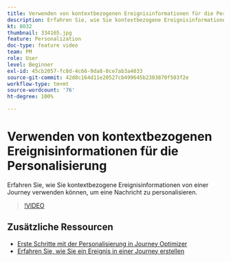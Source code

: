```yaml
---
title: Verwenden von kontextbezogenen Ereignisinformationen für die Personalisierung
description: Erfahren Sie, wie Sie kontextbezogene Ereignisinformationen von einer Journey verwenden können, um eine Nachricht zu personalisieren.
kt: 8032
thumbnail: 334165.jpg
feature: Personalization
doc-type: feature video
team: PM
role: User
level: Beginner
exl-id: 45cb2057-fc8d-4c66-9da8-0ce7ab3a4033
source-git-commit: 42d8c164d11e20527cb499645b2303870f503f2e
workflow-type: tm+mt
source-wordcount: '76'
ht-degree: 100%

---
```


# Verwenden von kontextbezogenen Ereignisinformationen für die Personalisierung

Erfahren Sie, wie Sie kontextbezogene Ereignisinformationen von einer Journey verwenden können, um eine Nachricht zu personalisieren.

>[!VIDEO](https://video.tv.adobe.com/v/334165?quality=12)

## Zusätzliche Ressourcen

* [Erste Schritte mit der Personalisierung in Journey Optimizer](https://experienceleague.adobe.com/docs/journey-optimizer/using/create-messages/personalization/personalize.html?lang=de)
* [Erfahren Sie, wie Sie ein Ereignis in einer Journey erstellen](https://experienceleague.adobe.com/docs/journey-optimizer/using/get-started/configure-journeys/events-journeys/unitary-events/about-creating.html?lang=de)
